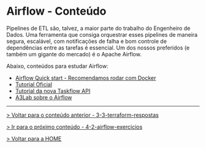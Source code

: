 # Airflow - Conteúdo

Pipelines de ETL são, talvez, a maior parte do trabalho do Engenheiro de Dados. Uma ferramenta que consiga orquestrar esses pipelines de maneira segura, escalável, com notificações de falha e bom controle de dependências entre as tarefas é essencial. Um dos nossos preferidos (e também um gigante do mercado) é o Apache Airflow.

Abaixo, conteúdos para estudar Airflow:

- [Airflow Quick start - Recomendamos rodar com Docker](https://airflow.apache.org/docs/apache-airflow/stable/start/index.html)
- [Tutorial Oficial](https://airflow.apache.org/docs/apache-airflow/stable/tutorial.html)
- [Tutorial da nova Taskflow API](https://airflow.apache.org/docs/apache-airflow/stable/tutorial_taskflow_api.html)
- [A3Lab sobre o Airflow]() 


---

[> Voltar para o conteúdo anterior - 3-3-terraform-respostas](3-3-terraform-respostas)

[> Ir para o próximo conteúdo - 4-2-airflow-exercicios](4-2-airflow-exercicios)

[> Voltar para a HOME](../README.md)